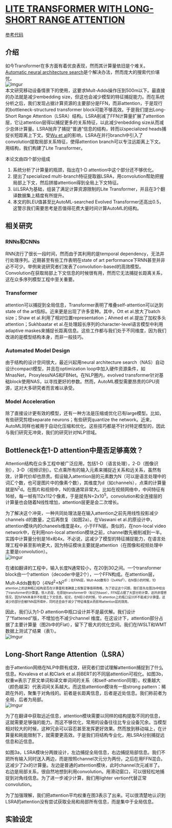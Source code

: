 # [LITE TRANSFORMER WITH LONG-SHORT RANGE ATTENTION](https://arxiv.org/abs/2004.11886)
[参考代码](https://github.com/mit-han-lab/lite-transformer)
## 介绍
如今Transformer在多方面有着优良表现，然而其计算量依旧是个难关。[Automatic neural architecture search](https://arxiv.org/abs/1901.11117)是个解决办法，然而庞大的搜索代价堪忧。  
![Imgur](https://i.imgur.com/drtpxpx.png)  
本文研究移动设备情景下的使用，这要求Mult-Adds操作压到500m以下。最直接的办法就是减少embedding size，但这也会减少模型的特征捕捉能力。而在系统分析之后，我们发现占据计算资源的主要部分是FFN，而非attention，于是现行的bottleneck-structured transformer block可能不够高效。于是我们提出Long-Short Range Attention（LSRA）结构。LSRA削减了FFN计算量扩展了attention层，它让attention层得以捕捉更多的关系特征，以此减少enbedding size从而减少总体计算量。LSRA抛弃了捕捉“普通”信息的结构，转而以specialized heads捕捉长短距离上下文。受[Wu et al](https://arxiv.org/abs/1901.10430)的影响，LSRA在并行branch中引入了convolution提取局部关系特征，使得attention branch可以专注远距离上下文。用结构，我们构建了Lite Transformer。

本论文由四个部分组成
1. 系统分析了计算量的瓶颈，指出在1-D attention中这个部分还不够优化。
2. 提出了specialized multi-branch特征提取器LSRA，用convolution帮助把握局部上下文，然后拼接attention得到全局上下文特征。
3. 以LSRA为基础，组装了满足计算资源限制的Lite Transformer，并且在3个翻译数据集上精度有所提升。
4. 本文的BLEU值甚至比AutoML-searched Evolved Transformer还高出0.5，这警示我们需要思考是否值得花费大量时间计算AutoML的结构。
## 相关研究
### RNNs和CNNs
RNN流行了很长一段时间，然而由于其利用的是temporal dependency，无法并行处理序列。近期甚至有些工作表明在state of art performance下RNN甚至并非必不可少。举例来说研究者们发表了convolution-based的高效模型。Convolution在获取局部上下文信息的时候很有用，然而它无法捕捉长距离关系，这在众多序列模型工程中至关重要。
### Transformer
attention可以捕捉到全局信息，Transformer表明了堆叠self-attention可以达到state of the art指标。近来更是出现了许多变种。其中，Ott et al.放大了batch size；Shaw et al.利用了相对位置representation；Ahmed et al.提出了加权多头attention；Sukhbaatar et al.在处理超长序列的character-level语言模型中利用adaptive maskes来捕捉长距离信息。这些工作都与我们处于不同维度，因为我们改进的是模型结构本身，而非一般技巧。
### Automated Model Design
由于结构的设计空间很大，最近兴起用neural architecture search（NAS）自动设计compact模型，并且在optimization loop中加入硬件资源条件，如MnasNet，ProxylessNAS和FBNet。在NLP圈内，evolved transformer针对基础block使用NAS，以寻找更好的参数。然而，AutoML模型需要昂贵的GPU资源，这对大多研究者而言难以承受。
### Model Acceleration
除了直接设计更有效的模型，还有一种方法是压缩或优化已有large模型。比如，有些研究剪枝separate neurons；有些研究quantize the network。近来，AutoML同样也被用于自动化压缩和优化。这些技巧都是不针对特定模型的，因此与我们研究无冲突，我们的研究针对NLP领域。
## Bottleneck在1-D attention中是否足够高效？
Attention结构在众多工程中被广泛应用，包括1-D（语言处理），2-D（图像识别），3-D（视频识别）。它点乘所有的输入元素来捕捉近关系和远关系，虽然有效，计算代价却也昂贵。假设输入attention层的元素数为N（可以是语言处理中的词汇个数，也可是图片中的像素个数），其维度为d（如channels），点乘的计算量就是N<sup>2</sup>d。在图片和视频中，N的值通常非常大。比如在视频网络中，中间特征有16帧，每一帧有112x112个像素，于是就有N=2x10<sup>5</sup>。convolution和全连接层的计算量也会随着N线性增加，attention层更是会二次增长。

为了解决这个冲突，一种共同处理法是在输入attention之前先用线性投影减少channels d的数量，之后再恢复（如图2a）。在Vaswani et al.的原设计中，attention模块内的chaneels维度是4x，小于FFN层。类似的，在non-local video network中，在利用non-local attention模块之前，channel数先被削减到一半。实践中计算量分别是16x和4x。不必说，这减少了模型的特征捕捉能力，在语言处理工程中甚至影响更大，因为特征模块主要就是attention（在图像和视频处理中主要是convolution）。  
![Imgur](https://i.imgur.com/FsVE2Sr.png)

在诸如翻译的工程中，输入长度N通常较小，在20到30之间。一个transformer block由一个attention（decoder中是2个），一个FFN构成。在attention层，Mult-Adds数有O（4Nd<sup>2</sup>+N<sup>2<sup/>d）；在FNN层，Mult-Add数有O（2x4Nd<sup>2</sup>）。在N很小的时候，1D attention上的这种瓶口结构是否在计算量和准确度上权衡足够值得商榷。为了验证这个问题，我们首先在图2b中绘出了transformer的计算量。惊人的是，在原始transformer中（标记为base），FFN层占据了大部分的计算，这并非理想情况，因为FNN本身并不处理上下文信息。结论，在N较小的时候，1D attention上的瓶口设计并不能减少计算量，这减少的部分会被FNN层所填补，同时还会由于减少了特征维度从而影响attention层的效用。
  
因此，我们认为1-D attention中瓶口设计并不是最优解。我们设计了“flattened”版，不增加也不减少channel 维度。在这设计下，attention部分占据了主要计算量（图2b中的Flat），留下了极大的优化空间。我们在IWSLT和WMT数据上测试了结果（表1）。  
![Imgur](https://i.imgur.com/smKtPZ5.png)
## Long-Short Range Attention（LSRA）
由于attention网络在NLP中颇有成效，研究者们尝试理解attention捕捉到了什么信息。Kovaleva et al.和Clark et al.将BERT的不同层attention可视化。如图3b，权重w表示了原文单词和译文单词间的关系（和self-attention同理）。权重越大（颜色越深）代表词间关系越大。而这些attention模块有一些strong pattern：稀疏在外的，聚集于对角线的。前者是长距离信息，后者是近处信息。我们称前者为全局，后者为局部。  
![Imgur](https://i.imgur.com/JZwhZFq.png)

为了在翻译中获取远近信息，attention模块需要以同样的结构提取不同的信息，这就需要足够强的能力。而这不够优化，常用的设备往往比专业设备冗余。当模型相对较大的时候，这种冗余可以容忍甚至发挥更好效果。然而放到移动端上，在计算量和耗能限制下，就需要更高效。于是我们将结构专业化，用LSRA分别捕捉远信息和近信息。

如图3a，LSRA模块分两拨设计，左边捕捉全局信息，右边捕捉局部信息。我们不把所有输入同时送入两边，而是按照channel次元分为两份，之后在用FFN混合。这减少了2x的计算量。左边是普通的attention模块，此时channel次元减半了。右边是局部关系，很自然地想到利用convolution。用滑动窗口，可以很轻松地捕捉到对角线信息。为了进一步减少计算，我们用lighter vertion代替正常convolution。

为了加强理解，我们把attention平均权重在图3表示了出来。可以很清楚地认识到LSRA的attention没有尝试获取全局和局部所有信息，而是集中于全局信息。
## 实验设定
